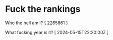 # Fuck the rankings

Who the hell am I?
{ 2265861 }

What fucking year is it?
[ 2024-05-15T22:20:00Z ]
